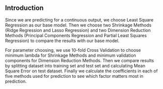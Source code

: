 ## Introduction

Since we are predicting for a continuous output, we choose Least Square Regression as our base model. Then we choose two Shrinkage Methods (Ridge Regression and Lasso Regression) and two Dimension Reduction Methods (Principal Components Regression and Partial Least Squares Regression) to compare the results with our base model. 

For parameter choosing, we use 10-fold Cross Validation to choose minimum lambda for Shrinkage Methods and minimum validation  components for Dimension Reduction Methods. Then we compare results by splitting dataset into training set and test set and calculating Mean Square Error on test dataset. Finally we calculate the coefficients in each of five methods used for prediction to see which factor matters most in prediction.